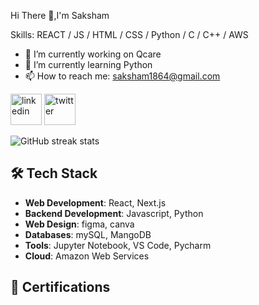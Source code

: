  Hi There 👋,I'm Saksham

Skills:   REACT / JS / HTML / CSS / Python / C / C++ / AWS 

- 🔭 I’m currently working on Qcare 
- 🌱 I’m currently learning Python 
- 📫 How to reach me: saksham1864@gmail.com 


[<img src='https://img.icons8.com/?size=100&id=44019&format=png&color=000000' alt='linkedin' height='50'>](https://www.linkedin.com/in/sakshamsharma24/)   [<img src='https://img.icons8.com/?size=100&id=bG29Ckcdp6YP&format=png&color=000000' alt='twitter' height='50'>](https://twitter.com/@fawkesverse)

![GitHub streak stats](https://streak-stats.demolab.com/?user=saksham1864)  


## 🛠️ Tech Stack

- **Web Development**: React, Next.js
- **Backend Development**: Javascript, Python
- **Web Design**: figma, canva
- **Databases**:  mySQL, MangoDB
- **Tools**: Jupyter Notebook, VS Code, Pycharm
- **Cloud**: Amazon Web Services
  
## 📜 Certifications
  
